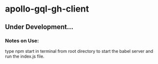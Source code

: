 # apollo-gql-gh-client

## Under Development...

### Notes on Use:
type npm start in terminal from root directory to start the babel server and run the index.js file.